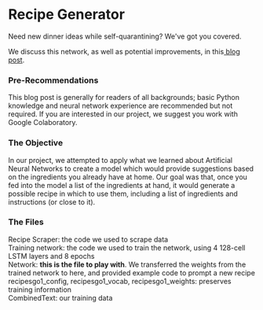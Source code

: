 # Recipe Generator
Need new dinner ideas while self-quarantining? We've got you covered.

We discuss this network, as well as potential improvements, in this<a href="https://medium.com/@artneuralrecipes/creating-a-neural-network-to-generate-recipes-c204e407e61f"> blog post</a>.

<h3>Pre-Recommendations</h3>
This blog post is generally for readers of all backgrounds; basic Python knowledge and neural network experience are 
recommended but not required.
If you are interested in our project, we suggest you work with Google Colaboratory.

<h3>The Objective</h3>
In our project, we attempted to apply what we learned about Artificial Neural Networks to create a model which would provide 
suggestions based on the ingredients you already have at home.
Our goal was that, once you fed into the model a list of the ingredients at hand, it would generate a possible recipe in which 
to use them, including a list of ingredients and instructions (or close to it).

<h3>The Files</h3>
Recipe Scraper: the code we used to scrape data<br>
Training network: the code we used to train the network, using 4 128-cell LSTM layers and 8 epochs<br>
Network: <b>this is the file to play with</b>. We transferred the weights from the trained network to here, and provided example code to prompt a new recipe<br>
recipesgo1_config, recipesgo1_vocab, recipesgo1_weights: preserves training information<br>
CombinedText: our training data
